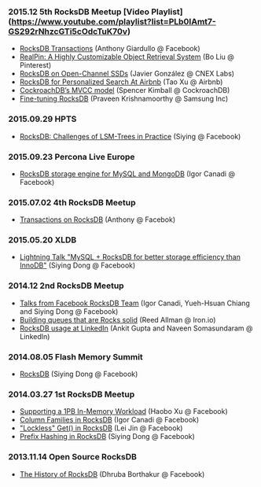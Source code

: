 ### 2015.12 5th RocksDB Meetup [Video Playlist] (https://www.youtube.com/playlist?list=PLb0IAmt7-GS292rNhzcGTi5cOdcTuK70v) 
* [RocksDB Transactions](https://www.youtube.com/watch?v=tMeon8FHF3I) (Anthony Giardullo @ Facebook)
* [RealPin: A Highly Customizable Object Retrieval System](https://www.youtube.com/watch?v=MtFEVEs_2Vo) (Bo Liu @ Pinterest)
* [RocksDB on Open-Channel SSDs](https://www.youtube.com/watch?v=x_tAkLYUdZ8) (Javier González @ CNEX Labs)
* [RocksDB for Personalized Search At Airbnb](https://www.youtube.com/watch?v=ASQ6XMtogMs) (Tao Xu @ Airbnb)
* [CockroachDB’s MVCC model](https://www.youtube.com/watch?v=-ij2OiDTxz0) (Spencer Kimball @ CockroachDB)
* [Fine-tuning RocksDB](https://www.youtube.com/watch?v=pvUqbIeoPzM) (Praveen Krishnamoorthy @ Samsung Inc)

### 2015.09.29 HPTS
* [RocksDB: Challenges of LSM-Trees in Practice](https://github.com/facebook/rocksdb/blob/gh-pages/talks/2015-09-29-HPTS-Siying-RocksDB.pdf) (Siying @ Facebook)

### 2015.09.23 Percona Live Europe
* [RocksDB storage engine for MySQL and MongoDB](http://www.slideshare.net/IgorCanadi/rocksdb-storage-engine-for-mysql-and-mongodb) (Igor Canadi @ Facebook)

### 2015.07.02 4th RocksDB Meetup
* [Transactions on RocksDB](https://github.com/facebook/rocksdb/blob/gh-pages/talks/2015-07-02-RocksDB-Meetup-Anthony-Transactions.pdf) (Anthony @ Facebok)

### 2015.05.20 XLDB
* [Lightning Talk "MySQL + RocksDB for better storage efficiency than InnoDB"](https://www.youtube.com/watch?v=Wbq6E71l97A) (Siying Dong @ Facebook)

### 2014.12 2nd RocksDB Meetup
* [Talks from Facebook RocksDB Team](https://www.youtube.com/watch?v=NJ6QgMH2KPU) (Igor Canadi, Yueh-Hsuan Chiang and Siying Dong @ Facebook)
* [Building queues that are Rocks solid](https://www.youtube.com/watch?v=HTjt6oj-RL4) (Reed Allman @ Iron.io)
* [RocksDB usage at LinkedIn](https://www.youtube.com/watch?v=plqVp_OnSzg) (Ankit Gupta and Naveen Somasundaram @ LinkedIn)

### 2014.08.05 Flash Memory Summit
* [RocksDB](https://github.com/facebook/rocksdb/raw/gh-pages/talks/2014-08-05-Flash-Memory-Summit-Siying-RocksDB.pdf) (Siying Dong @ Facebook)

### 2014.03.27 1st RocksDB Meetup
* [Supporting a 1PB In-Memory Workload](https://github.com/facebook/rocksdb/raw/gh-pages/talks/2014-03-27-RocksDB-Meetup-Haobo-RocksDB-In-Memory.pdf) (Haobo Xu @ Facebook)
* [Column Families in RocksDB](https://github.com/facebook/rocksdb/raw/gh-pages/talks/2014-03-27-RocksDB-Meetup-Igor-Column-Families.pdf) (Igor Canadi @ Facebook)
* ["Lockless" Get() in RocksDB](https://github.com/facebook/rocksdb/raw/gh-pages/talks/2014-03-27-RocksDB-Meetup-Lei-Lockless-Get.pdf) (Lei Jin @ Facebook)
* [Prefix Hashing in RocksDB](https://github.com/facebook/rocksdb/raw/gh-pages/talks/2014-03-27-RocksDB-Meetup-Siying-Prefix-Hash.pdf) (Siying Dong @ Facebook)

### 2013.11.14 Open Source RocksDB
* [The History of RocksDB](https://www.youtube.com/watch?v=V_C-T5S-w8g) (Dhruba Borthakur @ Facebook)